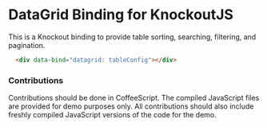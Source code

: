 DataGrid Binding for KnockoutJS
=========================

This is a Knockout binding to provide table sorting, searching, filtering, and pagination.

```html
  <div data-bind="datagrid: tableConfig"></div>
```

### Contributions
Contributions should be done in CoffeeScript. The compiled JavaScript files are provided for demo purposes only. All contributions should also include freshly compiled JavaScript versions of the code for the demo.
